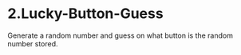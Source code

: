 # 2.Lucky-Button-Guess
Generate a random number and guess on what button is the random number stored.
